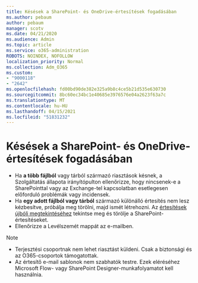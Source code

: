 ```yaml
---
title: Késések a SharePoint- és OneDrive-értesítések fogadásában
ms.author: pebaum
author: pebaum
manager: scotv
ms.date: 04/21/2020
ms.audience: Admin
ms.topic: article
ms.service: o365-administration
ROBOTS: NOINDEX, NOFOLLOW
localization_priority: Normal
ms.collection: Adm_O365
ms.custom:
- "9000118"
- "2642"
ms.openlocfilehash: fd00bd90de382e325a9b8c4ce5b21d535e630730
ms.sourcegitcommit: 8bc60ec34bc1e40685e3976576e04a2623f63a7c
ms.translationtype: MT
ms.contentlocale: hu-HU
ms.lasthandoff: 04/15/2021
ms.locfileid: "51831232"
---
```

# <a name="delays-in-receiving-sharepoint-and-onedrive-alerts"></a>Késések a SharePoint- és OneDrive-értesítések fogadásában

- Ha **a több fájlból** vagy tárból származó [](https://portal.office.com/adminportal/home?ref=/servicehealth) riasztások késnek, a Szolgáltatás állapota irányítópulton ellenőrizze, hogy nincsenek-e a SharePointtal vagy az Exchange-tel kapcsolatban esetlegesen előforduló problémák vagy incidensek.
- Ha **egy adott fájlból vagy tárból** származó különálló értesítés nem lesz kézbesítve, próbálja meg törölni, majd ismét létrehozni. Az [értesítések újbóli megtekintéséhez](https://support.microsoft.com/office/99dfb19c-9a90-4a8c-aba1-aa8c8afb0de2) tekintse meg és törölje a SharePoint-értesítéseket.
- Ellenőrizze a Levélszemét mappát az e-mailben.

> [!NOTE]
> - Terjesztési csoportnak nem lehet riasztást küldeni. Csak a biztonsági és az O365-csoportok támogatottak.
> - Az értesítő e-mail sablonok nem szabhatók testre. Ezek eléréséhez Microsoft Flow- vagy SharePoint Designer-munkafolyamatot kell használnia.
